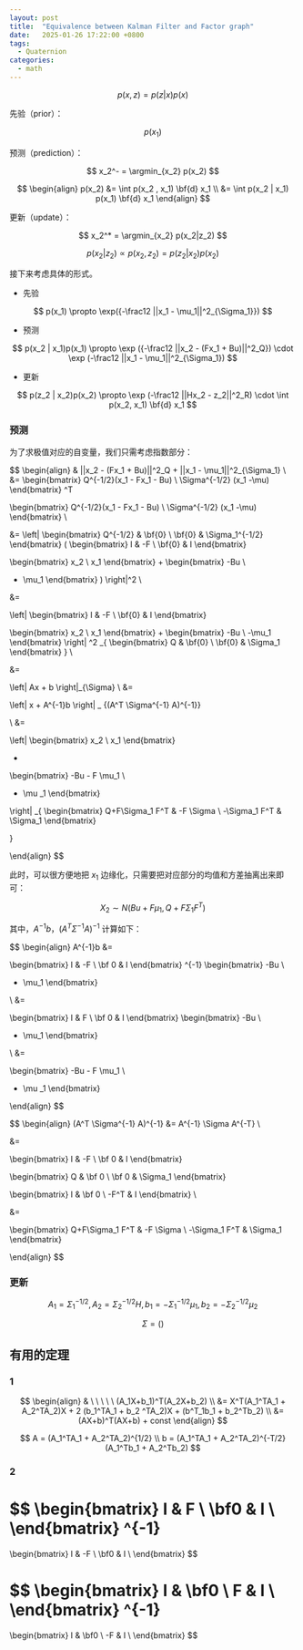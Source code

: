 ```yaml
---
layout: post
title:  "Equivalence between Kalman Filter and Factor graph"
date:   2025-01-26 17:22:00 +0800
tags: 
  - Quaternion
categories:
  - math
---
```


$$
p(x,z) = p(z|x)p(x)
$$

先验（prior）：

$$
p(x_1)
$$

预测（prediction）：

$$
x_2^- = \argmin_{x_2} p(x_2)
$$

$$
\begin{align}
p(x_2) &= \int p(x_2 , x_1) \bf{d} x_1 \\
&= \int p(x_2 | x_1) p(x_1) \bf{d} x_1 
\end{align}
$$

更新（update）：

$$
x_2^* = \argmin_{x_2} p(x_2|z_2)
$$

$$
p(x_2 | z_2) \propto p(x_2, z_2) = p(z_2 | x_2) p(x_2)
$$

接下来考虑具体的形式。

- 先验

$$
p(x_1) \propto \exp({-\frac12 ||x_1 - \mu_1||^2_{\Sigma_1}})
$$

- 预测

$$
p(x_2 | x_1)p(x_1) \propto \exp ({-\frac12 ||x_2 - (Fx_1 + Bu)||^2_Q}) \cdot
\exp (-\frac12 ||x_1 - \mu_1||^2_{\Sigma_1})
$$

- 更新

$$
p(z_2 | x_2)p(x_2) \propto \exp (-\frac12 ||Hx_2 - z_2||^2_R) \cdot \int p(x_2, x_1) \bf{d} x_1
$$

### 预测

为了求极值对应的自变量，我们只需考虑指数部分：

$$
\begin{align}
& ||x_2 - (Fx_1 + Bu)||^2_Q + ||x_1 - \mu_1||^2_{\Sigma_1} \\
&= 
\begin{bmatrix}
Q^{-1/2}(x_1 - Fx_1 - Bu) \\
\Sigma^{-1/2} (x_1 -\mu)
\end{bmatrix} ^T

\begin{bmatrix}
Q^{-1/2}(x_1 - Fx_1 - Bu) \\
\Sigma^{-1/2} (x_1 -\mu)
\end{bmatrix} \\

&= 
\left\|
\begin{bmatrix}
Q^{-1/2} & \bf{0} \\
\bf{0} & \Sigma_1^{-1/2}
\end{bmatrix}
 (
\begin{bmatrix}
I & -F \\
\bf{0} & I
\end{bmatrix}

\begin{bmatrix}
x_2 \\
x_1
\end{bmatrix}
+
\begin{bmatrix}
-Bu \\
- \mu_1
\end{bmatrix}
 )
\right\|^2
\\

&=

\left\|
\begin{bmatrix}
I & -F \\
\bf{0} & I
\end{bmatrix}

\begin{bmatrix}
x_2 \\
x_1 
\end{bmatrix}
+
\begin{bmatrix}
-Bu \\
-\mu_1
\end{bmatrix}
\right\|
^2
_{
\begin{bmatrix}
Q & \bf{0} \\
\bf{0} & \Sigma_1
\end{bmatrix}
} \\

&=

\left\|
Ax + b
\right\|_{\Sigma}
\\
&=

\left\|
x + A^{-1}b
\right\| _ {(A^T \Sigma^{-1} A)^{-1}}

\\
&= 

\left\|
\begin{bmatrix}
x_2 \\
x_1
\end{bmatrix}

+

\begin{bmatrix}
-Bu - F \mu_1 \\
- \mu _1
\end{bmatrix}

\right\|
_{
\begin{bmatrix}
Q+F\Sigma_1 F^T & -F \Sigma \\
-\Sigma_1 F^T & \Sigma_1
\end{bmatrix}

}

\end{align}
$$

此时，可以很方便地把 $x_1$ 边缘化，只需要把对应部分的均值和方差抽离出来即可：

$$
X_2 \sim N(Bu+F\mu_1, Q+F\Sigma_1F^T)
$$


其中，$A^{-1}b$，$(A^T \Sigma^{-1} A)^{-1}$ 计算如下：

$$
\begin{align}
A^{-1}b &= 

\begin{bmatrix}
I & -F \\
\bf 0 & I
\end{bmatrix}
^{-1}
\begin{bmatrix}
-Bu \\
- \mu_1
\end{bmatrix}

\\
&= 

\begin{bmatrix}
I & F \\
\bf 0 & I
\end{bmatrix}
\begin{bmatrix}
-Bu \\
- \mu_1
\end{bmatrix}

\\
&= 

\begin{bmatrix}
-Bu - F \mu_1 \\
- \mu _1
\end{bmatrix}

\end{align}
$$

$$
\begin{align}
(A^T \Sigma^{-1} A)^{-1} &= A^{-1} \Sigma A^{-T} \\

&= 

\begin{bmatrix}
I & -F \\
\bf 0 & I 
\end{bmatrix}

\begin{bmatrix}
Q & \bf 0 \\
\bf 0 & \Sigma_1 
\end{bmatrix}

\begin{bmatrix}
I & \bf 0 \\
-F^T & I
\end{bmatrix}
\\

&=

\begin{bmatrix}
Q+F\Sigma_1 F^T & -F \Sigma \\
-\Sigma_1 F^T & \Sigma_1
\end{bmatrix}

\end{align}
$$



### 更新

$$
A_1 = \Sigma_1^{-1/2}, A_2 = \Sigma_2^{-1/2}H, b_1 = -\Sigma_1^{-1/2}\mu_1, b_2 = -\Sigma^{-1/2}_2\mu_2
$$

$$
\Sigma = ()
$$

## 有用的定理

### 1

$$
\begin{align}
& \ \ \ \ \ (A_1X+b_1)^T(A_2X+b_2) \\
&= X^T(A_1^TA_1 + A_2^TA_2)X + 2 (b_1^TA_1 + b_2 
 ^TA_2)X + (b^T_1b_1 + b_2^Tb_2) \\
&= (AX+b)^T(AX+b) + const
\end{align}
$$

$$
A = (A_1^TA_1 + A_2^TA_2)^{1/2} \\
b = (A_1^TA_1 + A_2^TA_2)^{-T/2} (A_1^Tb_1 + A_2^Tb_2)
$$

### 2

$$
\begin{bmatrix}
I & F \\
\bf0 & I \\
\end{bmatrix}
^{-1}
= 
\begin{bmatrix}
I & -F \\
\bf0 & I \\
\end{bmatrix}
$$

$$
\begin{bmatrix}
I & \bf0 \\
F & I \\
\end{bmatrix}
^{-1}
= 
\begin{bmatrix}
I & \bf0 \\
-F & I \\
\end{bmatrix}
$$
